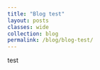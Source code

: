 ```yaml
---
title: "Blog test"
layout: posts
classes: wide
collection: blog
permalink: /blog/blog-test/
---
```


test